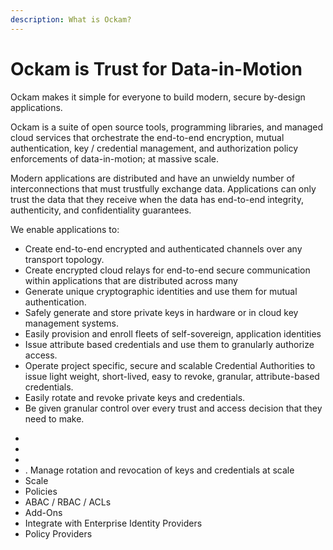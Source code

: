 ```yaml
---
description: What is Ockam?
---
```


# Ockam is Trust for Data-in-Motion

Ockam makes it simple for everyone to build modern, secure by-design applications.

Ockam is a suite of open source tools, programming libraries, and managed cloud services that orchestrate the end-to-end encryption, mutual authentication, key / credential management, and authorization policy enforcements of data-in-motion; at massive scale.

Modern applications are distributed and have an unwieldy number of interconnections that must trustfully exchange data. Applications can only trust the data that they receive when the data has end-to-end integrity, authenticity, and confidentiality guarantees.





We enable applications to:

* Create end-to-end encrypted and authenticated channels over any transport topology.
* Create encrypted cloud relays for end-to-end secure communication within applications that are distributed across many
* Generate unique cryptographic identities and use them for mutual authentication.
* Safely generate and store private keys in hardware or in cloud key management systems.
* Easily provision and enroll fleets of self-sovereign, application identities&#x20;
* Issue attribute based credentials and use them to granularly authorize access.
* Operate project specific, secure and scalable Credential Authorities to issue light weight, short-lived, easy to revoke, granular, attribute-based credentials.
* Easily rotate and revoke private keys and credentials.
* Be given granular control over every trust and access decision that they need to make. &#x20;

<mark style="background-color:yellow;"></mark>

*
*
*
* . Manage rotation and revocation of keys and credentials at scale
* Scale
* Policies
* ABAC / RBAC / ACLs
* Add-Ons
* Integrate with Enterprise Identity Providers
* Policy Providers

<mark style="background-color:yellow;"></mark>
